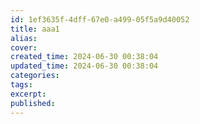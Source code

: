 ```yaml
---
id: 1ef3635f-4dff-67e0-a499-05f5a9d40052
title: aaa1
alias:
cover:
created_time: 2024-06-30 00:38:04
updated_time: 2024-06-30 00:38:04
categories:
tags:
excerpt:
published:
---
```

